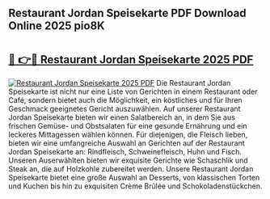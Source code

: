 ## Restaurant Jordan Speisekarte PDF Download Online 2025 pio8K

# <h2><a href="http://gc9xpt.nevu.top/?p=Restaurant+Jordan+Speisekarte">🔗 👉🔴 Restaurant Jordan Speisekarte 2025 PDF</a></h2>

[![Restaurant Jordan Speisekarte 2025 PDF](https://i.imgur.com/dBaPXMq.png)](http://gc9xpt.nevu.top/?p=Restaurant+Jordan+Speisekarte)
Die Restaurant Jordan Speisekarte ist nicht nur eine Liste von Gerichten in einem Restaurant oder Café, sondern bietet auch die Möglichkeit, ein köstliches und für Ihren Geschmack geeignetes Gericht auszuwählen. Auf unserer Restaurant Jordan Speisekarte bieten wir einen Salatbereich an, in dem Sie aus frischen Gemüse- und Obstsalaten für eine gesunde Ernährung und ein leckeres Mittagessen wählen können. Für diejenigen, die Fleisch lieben, bieten wir eine umfangreiche Auswahl an Gerichten auf der Restaurant Jordan Speisekarte an: Rindfleisch, Schweinefleisch, Huhn und Fisch. Unseren Auserwählten bieten wir exquisite Gerichte wie Schaschlik und Steak an, die auf Holzkohle zubereitet werden. Unsere Restaurant Jordan Speisekarte bietet eine große Auswahl an Desserts, von klassischen Torten und Kuchen bis hin zu exquisiten Crème Brûlée und Schokoladenstückchen.
